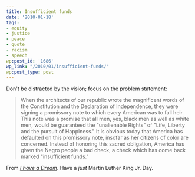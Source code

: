 ```yaml
---
title: Insufficient funds
date: '2010-01-18'
tags:
- equity
- justice
- peace
- quote
- racism
- speech
wp:post_id: '1686'
wp_link: "/2010/01/insufficient-funds/"
wp:post_type: post
---
```


Don't be distracted by the vision; focus on the problem statement:

> When the architects of our republic wrote the magnificent words of the Constitution and the Declaration of Independence, they were signing a promissory note to which every American was to fall heir. This note was a promise that all men, yes, black men as well as white men, would be guaranteed the "unalienable Rights" of "Life, Liberty and the pursuit of Happiness." It is obvious today that America has defaulted on this promissory note, insofar as her citizens of color are concerned. Instead of honoring this sacred obligation, America has given the Negro people a bad check, a check which has come back marked "insufficient funds."

From [_I have a Dream_](http://en.wikipedia.org/wiki/I_Have_a_Dream). Have a _just_ Martin Luther King Jr. Day.
